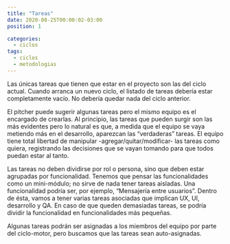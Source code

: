 ```yaml
---
title: "Tareas"
date: 2020-08-25T00:00:02-03:00
position: 1

categories:
  - ciclos
tags:
  - ciclos
  - metodologias
---
```


Las únicas tareas que tienen que estar en el proyecto son las del ciclo actual. Cuando arranca un nuevo ciclo, el listado de tareas debería estar completamente vacío. No debería quedar nada del ciclo anterior.

El pitcher puede sugerir algunas tareas pero el mismo equipo es el encargado de crearlas. Al principio, las tareas que pueden surgir son las más evidentes pero lo natural es que, a medida que el equipo se vaya metiendo más en el desarrollo, aparezcan las “verdaderas” tareas. El equipo tiene total libertad de manipular -agregar/quitar/modificar- las tareas como quiera, registrando las decisiones que se vayan tomando para que todos puedan estar al tanto.

Las tareas no deben dividirse por rol o persona, sino que deben estar agrupadas por funcionalidad. Tenemos que pensar las funcionalidades como un mini-módulo; no sirve de nada tener tareas aisladas. Una funcionalidad podría ser, por ejemplo, “Mensajería entre usuarios”. Dentro de ésta, vamos a tener varias tareas asociadas que implican UX, UI, desarrollo y QA. En caso de que queden demasiadas tareas, se podría dividir la funcionalidad en funcionalidades más pequeñas.

Algunas tareas podrán ser asignadas a los miembros del equipo por parte del ciclo-motor, pero buscamos que las tareas sean auto-asignadas.
